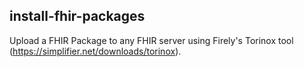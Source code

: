 ## install-fhir-packages

Upload a FHIR Package to any FHIR server using Firely's Torinox tool (https://simplifier.net/downloads/torinox).

